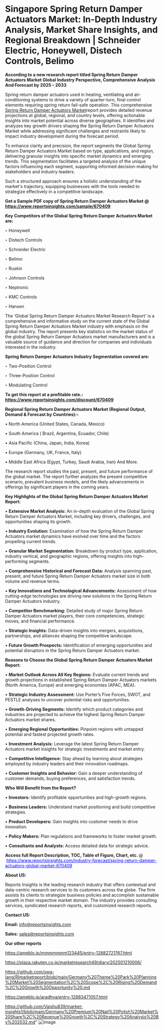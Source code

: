 # Singapore Spring Return Damper Actuators Market: In-Depth Industry Analysis, Market Share Insights, and Regional Breakdown | Schneider Electric, Honeywell, Distech Controls, Belimo

<strong>According to a new research report titled Spring Return Damper Actuators Market Global Industry Perspective, Comprehensive Analysis And Forecast by 2025 – 2033</strong>

Spring return damper actuators used in heating, ventilating and air-conditioning systems to drive a variety of quarter-turn, final control elements requiring spring return fail-safe operation. This comprehensive <a href=https://www.reportsinsights.com/sample/670409>Spring Return Damper Actuators Market</a>report provides detailed revenue projections at global, regional, and country levels, offering actionable insights into market potential across diverse geographies. It identifies and analyzes key growth drivers shaping the Spring Return Damper Actuators Market while addressing significant challenges and restraints likely to impact industry development during the forecast period.

To enhance clarity and precision, the report segments the Global Spring Return Damper Actuators Market based on type, applications, and region, delivering granular insights into specific market dynamics and emerging trends. This segmentation facilitates a targeted analysis of the unique factors influencing each segment, supporting informed decision-making for stakeholders and industry leaders.

Such a structured approach ensures a holistic understanding of the market's trajectory, equipping businesses with the tools needed to strategize effectively in a competitive landscape.

<strong>Get a Sample PDF copy of Spring Return Damper Actuators Market </strong><strong>@<a href=https://www.reportsinsights.com/sample/670409 style=color:#0000ff;> https://www.reportsinsights.com/sample/670409</a></strong></font>

<strong>Key Competitors of the Global Spring Return Damper Actuators Market are:</strong>

‣ Honeywell

‣ Distech Controls

‣ Schneider Electric

‣ Belimo

‣ Ruskin

‣ Johnson Controls

‣ Neptronic

‣ KMC Controls

‣ Hansen

The ‘Global Spring Return Damper Actuators Market Research Report’ is a comprehensive and informative study on the current state of the Global Spring Return Damper Actuators Market industry with emphasis on the global industry. The report presents key statistics on the market status of the global Spring Return Damper Actuators market manufacturers and is a valuable source of guidance and direction for companies and individuals interested in the industry.

<strong>Spring Return Damper Actuators Industry Segmentation covered are:</strong>

‣ Two-Position Control

‣ Three-Position Control

‣ Modulating Control

<strong>To get this report at a profitable rate.: <a href=https://www.reportsinsights.com/discount/670409 style=color:#0000ff;>https://www.reportsinsights.com/discount/670409</a></strong></font>

<strong>Regional Spring Return Damper Actuators Market (Regional Output, Demand &amp; Forecast by Countries):-</strong>

• North America (United States, Canada, Mexico)

• South America ( Brazil, Argentina, Ecuador, Chile)

• Asia Pacific (China, Japan, India, Korea)

• Europe (Germany, UK, France, Italy)

• Middle East Africa (Egypt, Turkey, Saudi Arabia, Iran) And More.

The research report studies the past, present, and future performance of the global market. The report further analyzes the present competitive scenario, prevalent business models, and the likely advancements in offerings by significant players in the coming years.

<strong>Key Highlights of the Global Spring Return Damper Actuators Market Report:</strong>

• <strong>Extensive Market Analysis:</strong> An in-depth evaluation of the Global Spring Return Damper Actuators Market, including key drivers, challenges, and opportunities shaping its growth.

• <strong>Industry Evolution:</strong> Examination of how the Spring Return Damper Actuators market dynamics have evolved over time and the factors propelling current trends.

• <strong>Granular Market Segmentation:</strong> Breakdown by product type, application, industry vertical, and geographic regions, offering insights into high-performing segments.

• <strong>Comprehensive Historical and Forecast Data:</strong> Analysis spanning past, present, and future Spring Return Damper Actuators market size in both volume and revenue terms.

• <strong>Key Innovations and Technological Advancements:</strong> Assessment of how cutting-edge technologies are driving new solutions in the Spring Return Damper Actuators industry.

• <strong>Competitor Benchmarking:</strong> Detailed study of major Spring Return Damper Actuators market players, their core competencies, strategic moves, and financial performance.

• <strong>Strategic Insights:</strong> Data-driven insights into mergers, acquisitions, partnerships, and alliances shaping the competitive landscape.

• <strong>Future Growth Prospects:</strong> Identification of emerging opportunities and potential disruptors in the Spring Return Damper Actuators market.

<strong>Reasons to Choose the Global Spring Return Damper Actuators Market Report:</strong>

• <strong>Market Outlook Across All Key Regions:</strong> Evaluate current trends and growth projections in established Spring Return Damper Actuators markets (North America, Europe) and emerging economies (APAC, MEA).

• <strong>Strategic Industry Assessment:</strong> Use Porter’s Five Forces, SWOT, and PESTLE analyses to uncover potential risks and opportunities.

• <strong>Growth-Driving Segments:</strong> Identify which product categories and industries are projected to achieve the highest Spring Return Damper Actuators market shares.

• <strong>Emerging Regional Opportunities:</strong> Pinpoint regions with untapped potential and fastest projected growth rates.

• <strong>Investment Analysis:</strong> Leverage the latest Spring Return Damper Actuators market insights for strategic investments and market entry.

• <strong>Competitive Intelligence:</strong> Stay ahead by learning about strategies employed by industry leaders and their innovation roadmaps.

• <strong>Customer Insights and Behavior:</strong> Gain a deeper understanding of customer demands, buying preferences, and satisfaction trends.

<strong>Who Will Benefit from the Report?</strong>

• <strong>Investors:</strong> Identify profitable opportunities and high-growth regions.

• <strong>Business Leaders:</strong> Understand market positioning and build competitive strategies.

• <strong>Product Developers:</strong> Gain insights into customer needs to drive innovation.

• <strong>Policy Makers:</strong> Plan regulations and frameworks to foster market growth.

• <strong>Consultants and Analysts:</strong> Access detailed data for strategic advice.
</ul>
<strong>Access full Report Description, TOC, Table of Figure, Chart, etc. </strong>@  <a href=https://www.reportsinsights.com/industry-forecast/spring-return-damper-actuators-global-market-670409 style=color:#0000ff;>https://www.reportsinsights.com/industry-forecast/spring-return-damper-actuators-global-market-670409</a></font>

<strong><strong>About US</strong>:</strong>

Reports Insights is the leading research industry that offers contextual and data-centric research services to its customers across the globe. The firm assists its clients to strategize business policies and accomplish sustainable growth in their respective market domain. The industry provides consulting services, syndicated research reports, and customized research reports.

<strong>Contact US:</strong>

<p class=""""><b>Email:</b> <a href=mailto:info@reportsinsights.com>info@reportsinsights.com</a></p>
<p class=""""><b>Sales:</b> <a href=mailto:sales@reportsinsights.com>sales@reportsinsights.com</a></p>

<strong>Our other reports</strong>

<a href=https://ameblo.jp/mmmmmmm123445/entry-12882721767.html>https://ameblo.jp/mmmmmmm123445/entry-12882721767.html</a>

<a href=https://plaza.rakuten.co.jp/marketresearch49/diary/202501210006/>https://plaza.rakuten.co.jp/marketresearch49/diary/202501210006/</a>

<a href=https://github.com/swa-lang/RImarketreport/blob/main/Germany%20Theme%20Park%20Planning%20Market%20Segmentation%2C%20Scope%2C%20Rising%20Demand%2C%20Growth%20Opportunity%20.md>https://github.com/swa-lang/RImarketreport/blob/main/Germany%20Theme%20Park%20Planning%20Market%20Segmentation%2C%20Scope%2C%20Rising%20Demand%2C%20Growth%20Opportunity%20.md</a>

<a href=https://ameblo.jp/aradhya/entry-12883471057.html>https://ameblo.jp/aradhya/entry-12883471057.html</a>

<a href=https://github.com/Vaishu839/market-insights1/blob/main/Germany%20Premium%20Nail%20Polish%20Market%20Share%2C%20Revenue%20Growth%2C%20Strategy%20Analysis%20By%202032.md>https://github.com/Vaishu839/market-insights1/blob/main/Germany%20Premium%20Nail%20Polish%20Market%20Share%2C%20Revenue%20Growth%2C%20Strategy%20Analysis%20By%202032.md</a>"
![image](https://github.com/user-attachments/assets/75b31b06-03b5-4bc0-9b1f-93e61bae6178)

